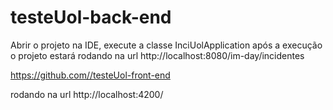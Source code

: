 # testeUol-back-end

Abrir o projeto na IDE, execute a classe InciUolApplication 
após a execução o projeto estará rodando na url http://localhost:8080/im-day/incidentes

https://github.com//testeUol-front-end

rodando na url http://localhost:4200/
